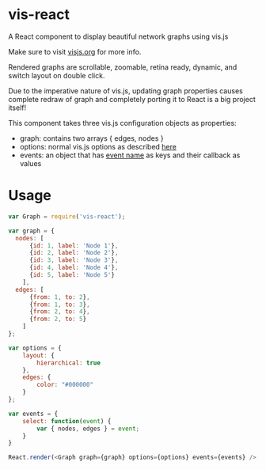 # vis-react

A React component to display beautiful network graphs using vis.js

Make sure to visit [visjs.org](http://visjs.org) for more info.

Rendered graphs are scrollable, zoomable, retina ready, dynamic, and switch layout on double click.

Due to the imperative nature of vis.js, updating graph properties causes complete redraw of graph and completely porting it to React is a big project itself!

This component takes three vis.js configuration objects as properties:  

- graph: contains two arrays { edges, nodes }
- options: normal vis.js options as described [here](http://visjs.org/docs/network/#options)
- events: an object that has [event name](http://visjs.org/docs/network/#Events) as keys and their callback as values

# Usage

```javascript
var Graph = require('vis-react');

var graph = {
  nodes: [
      {id: 1, label: 'Node 1'},
      {id: 2, label: 'Node 2'},
      {id: 3, label: 'Node 3'},
      {id: 4, label: 'Node 4'},
      {id: 5, label: 'Node 5'}
    ],
  edges: [
      {from: 1, to: 2},
      {from: 1, to: 3},
      {from: 2, to: 4},
      {from: 2, to: 5}
    ]
};

var options = {
    layout: {
        hierarchical: true
    },
    edges: {
        color: "#000000"
    }
};

var events = {
    select: function(event) {
        var { nodes, edges } = event;
    }
}

React.render(<Graph graph={graph} options={options} events={events} />, document.body);
```
